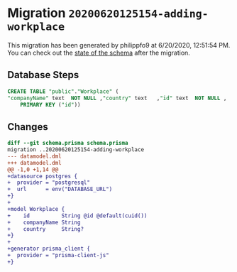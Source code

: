 # Migration `20200620125154-adding-workplace`

This migration has been generated by philippfo9 at 6/20/2020, 12:51:54 PM.
You can check out the [state of the schema](./schema.prisma) after the migration.

## Database Steps

```sql
CREATE TABLE "public"."Workplace" (
"companyName" text  NOT NULL ,"country" text   ,"id" text  NOT NULL ,
    PRIMARY KEY ("id"))
```

## Changes

```diff
diff --git schema.prisma schema.prisma
migration ..20200620125154-adding-workplace
--- datamodel.dml
+++ datamodel.dml
@@ -1,0 +1,14 @@
+datasource postgres {
+  provider = "postgresql"
+  url      = env("DATABASE_URL")
+}
+
+model Workplace {
+    id          String @id @default(cuid())
+    companyName String
+    country     String?
+}
+
+generator prisma_client {
+  provider = "prisma-client-js"
+}
```


